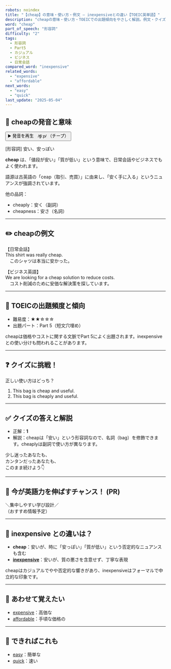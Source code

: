 ```yaml
---
robots: noindex
title: "【cheap】の意味・使い方・例文 ― inexpensiveとの違い【TOEIC英単語】"
description: "cheapの意味・使い方・TOEICでの出題傾向をやさしく解説。例文・クイズ付きでinexpensiveとの違いもわかりやすく学べます。"
word: "cheap"
part_of_speech: "形容詞"
difficulty: "2"
tags:
  - 形容詞
  - Part5
  - カジュアル
  - ビジネス
  - 日常会話
compared_word: "inexpensive"
related_words:
  - "expensive"
  - "affordable"
next_words:
  - "easy"
  - "quick"
last_update: "2025-05-04"
---
```


## 🔰 cheapの発音と意味

<button class="play-audio" onclick="playTTS('cheap')">
  <span class="play-audio-main">
    ▶️ 発音を再生　/ʧiːp/
  </span>
  <span class="play-audio-sub">
    （チープ）
  </span>
</button>

[形容詞] 安い、安っぽい

**cheap** は、「値段が安い」「質が低い」という意味で、日常会話やビジネスでもよく使われます。

語源は古英語の「ceap（取引、売買）」に由来し、「安く手に入る」というニュアンスが強調されています。

他の品詞：  
- cheaply：安く（副詞）
- cheapness：安さ（名詞）

---

## ✏️ cheapの例文

【日常会話】  
This shirt was really cheap.  
　このシャツは本当に安かった。

【ビジネス英語】  
We are looking for a cheap solution to reduce costs.  
　コスト削減のために安価な解決策を探しています。

---

## 🎯 TOEICの出題頻度と傾向

- 難易度：★★☆☆☆
- 出題パート：Part 5（短文穴埋め）

cheapは価格やコストに関する文脈でPart 5によく出題されます。inexpensiveとの使い分けも問われることがあります。

---

## ❓ クイズに挑戦！

正しい使い方はどっち？

1. This bag is cheap and useful.  
2. This bag is cheaply and useful.

---

## ✅ クイズの答えと解説

- 正解：**1**
- 解説：cheapは「安い」という形容詞なので、名詞（bag）を修飾できます。cheaplyは副詞で使い方が異なります。

少し迷ったあなたも、  
カンタンだったあなたも、  
このまま続けよう👇️

---

## 🚀 今が英語力を伸ばすチャンス！ (PR)

<div class="info-center">
＼集中しやすい学び設計／<br>  
（おすすめ情報予定）
</div>

---

## 🤔  inexpensive との違いは？

- **cheap**：安いが、時に「安っぽい」「質が低い」という否定的なニュアンスも含む
- **[inexpensive](/inexpensive)**：安いが、質の悪さを含意せず、丁寧な表現

cheapはカジュアルでやや否定的な響きがあり、inexpensiveはフォーマルで中立的な印象です。

---

## 🧩 あわせて覚えたい

- [expensive](/expensive)：高価な
- [affordable](/affordable)：手頃な価格の

---

## 📖 できればこれも

- [easy](/easy)：簡単な
- [quick](/quick)：速い

<!-- cvid: aid00_bid38 -->
